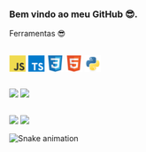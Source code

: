 <h3> Bem vindo ao meu GitHub 😎.</h3>


Ferramentas 😎

<div style ="display: inline_block"><br>
  <img align="center" alt="JavaScript" height="30" width"40" src = "https://raw.githubusercontent.com/devicons/devicon/master/icons/javascript/javascript-original.svg">
  <img align="center" alt="CSS" height="30" width"40" src = "https://raw.githubusercontent.com/devicons/devicon/master/icons/typescript/typescript-original.svg">
  <img align="center" alt="CSS" height="30" width"40" src = "https://raw.githubusercontent.com/devicons/devicon/master/icons/css3/css3-original.svg">
  <img align="center" alt="HTML" height="30" width"40" src = "https://raw.githubusercontent.com/devicons/devicon/master/icons/html5/html5-original.svg">
  <img align="center" alt="" height="30" width"40" src = "https://raw.githubusercontent.com/devicons/devicon/master/icons/python/python-original.svg">
</div>
  
  ##
  
  <div>
  
  <img height="180em" src="https://github-readme-stats.vercel.app/api?username=Microfugo&show_icons=true&theme=dracula&include_all_commits=true&count_private=true"/>
  <img height="180em" src="https://github-readme-stats.vercel.app/api/top-langs/?username=Microfugo&layout=compact&langs_count=16&theme=dracula"/>
  </div>
  
   ##

<div>
  <a href="https://instagram.com/ricardounbfp" target="_blank"><img src="https://img.shields.io/badge/-Instagram-%23E4405F?style=for-the-badge&logo=instagram&logoColor=white" target="_blank"></a>
  <a href="https://www.linkedin.com/mwlite/in/ricardo-alves-601b46106" target="_blank"><img src="https://img.shields.io/badge/-LinkedIn-%230077B5?style=for-the-    badge&logo=linkedin&logoColor=white" target="_blank"></a> 
  
  ![Snake animation](https://github.com/Microfugo/Microfugo/blob/output/github-contribution-grid-snake.svg)
  
</div>
